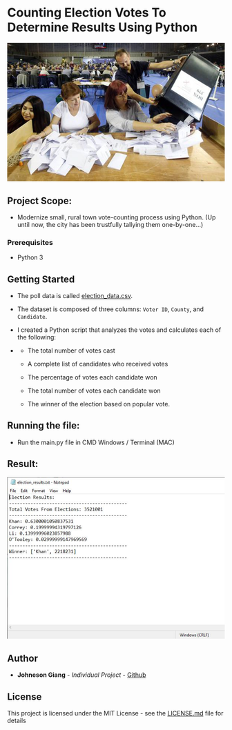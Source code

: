 # Counting Election Votes To Determine Results Using Python

![Vote-Counting](resources/counting_votes.jpg)

## Project Scope:
* Modernize small, rural town vote-counting process using Python. (Up until now, the city has been trustfully tallying them one-by-one...)

### Prerequisites

* Python 3

## Getting Started

* The poll data is called [election_data.csv](resources/election_data.csv).

* The dataset is composed of three columns: `Voter ID`, `County`, and `Candidate`.

* I created a Python script that analyzes the votes and calculates each of the following:
* 
  * The total number of votes cast

  * A complete list of candidates who received votes

  * The percentage of votes each candidate won

  * The total number of votes each candidate won

  * The winner of the election based on popular vote.

## Running the file:
* Run the main.py file in CMD Windows / Terminal (MAC)

## Result:

![Vote-Output](resources/counting_votes_output.jpg)

## Author

* **Johneson Giang** - *Individual Project* - [Github](https://github.com/jhustles)

## License

This project is licensed under the MIT License - see the [LICENSE.md](LICENSE.md) file for details